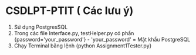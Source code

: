 # CSDLPT-PTIT ( Các lưu ý)
1. Sử dụng PostgresSQL
2. Trong các file Interface.py, testHelper.py có phần {password='your_password'} - 'your_password' = Mật khẩu PostgreSQL
3. Chạy Terminal bằng lệnh {python Assignment1Tester.py}

